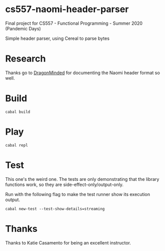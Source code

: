 # cs557-naomi-header-parser

Final project for CS557 - Functional Programming - Summer 2020 (Pandemic Days)

Simple header parser, using Cereal to parse bytes

# Research

Thanks go to [DragonMinded](https://github.com/DragonMinded/netboot/blob/trunk/docs/naomi.md) for documenting the Naomi header format so well.

# Build
```
cabal build
```

# Play
```
cabal repl
```

# Test

This one's the weird one. The tests are only demonstrating that the library functions work, so they are side-effect-only/output-only.

Run with the following flag to make the test runner show its execution output.

```
cabal new-test --test-show-details=streaming
```

# Thanks

Thanks to Katie Casamento for being an excellent instructor.
